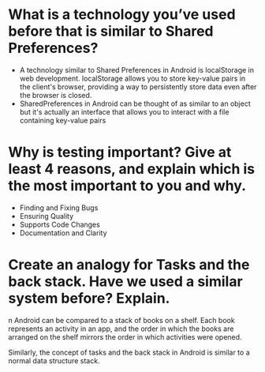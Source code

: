 # What is a technology you’ve used before that is similar to Shared Preferences?
- A technology similar to Shared Preferences in Android is localStorage in web development. localStorage allows you to store key-value pairs in the client's browser, providing a way to persistently store data even after the browser is closed.
- SharedPreferences in Android can be thought of as similar to an object but it's actually an interface that allows you to interact with a file containing key-value pairs

# Why is testing important? Give at least 4 reasons, and explain which is the most important to you and why.

- Finding and Fixing Bugs
- Ensuring Quality
- Supports Code Changes
- Documentation and Clarity

# Create an analogy for Tasks and the back stack. Have we used a similar system before? Explain.
n Android can be compared to a stack of books on a shelf. Each book represents an activity in an app, and the order in which the books are arranged on the shelf mirrors the order in which activities were opened.

Similarly, the concept of tasks and the back stack in Android is similar to a normal data structure stack.
